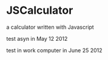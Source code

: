 JSCalculator
============

a calculator written with Javascript

test asyn in May 12 2012

test in work computer in June 25 2012